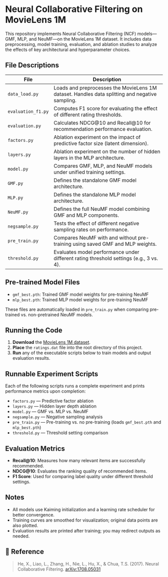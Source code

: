 # Neural Collaborative Filtering on MovieLens 1M

This repository implements Neural Collaborative Filtering (NCF) models—GMF, MLP, and NeuMF—on the MovieLens 1M dataset. It includes data preprocessing, model training, evaluation, and ablation studies to analyze the effects of key architectural and hyperparameter choices.

## File Descriptions

| File               | Description |
|--------------------|-------------|
| `data_load.py`     | Loads and preprocesses the MovieLens 1M dataset. Handles data splitting and negative sampling. |
| `evaluation_f1.py` | Computes F1 score for evaluating the effect of different rating thresholds. |
| `evaluation.py`    | Calculates NDCG@10 and Recall@10 for recommendation performance evaluation. |
| `factors.py`       | Ablation experiment on the impact of predictive factor size (latent dimension). |
| `layers.py`        | Ablation experiment on the number of hidden layers in the MLP architecture. |
| `model.py`         | Compares GMF, MLP, and NeuMF models under unified training settings. |
| `GMF.py`           | Defines the standalone GMF model architecture. |
| `MLP.py`           | Defines the standalone MLP model architecture. |
| `NeuMF.py`         | Defines the full NeuMF model combining GMF and MLP components. |
| `negsample.py`     | Tests the effect of different negative sampling rates on performance. |
| `pre_train.py`     | Compares NeuMF with and without pre-training using saved GMF and MLP weights. |
| `threshold.py`     | Evaluates model performance under different rating threshold settings (e.g., 3 vs. 4). |

## Pre-trained Model Files

- `gmf_best.pth`: Trained GMF model weights for pre-training NeuMF  
- `mlp_best.pth`: Trained MLP model weights for pre-training NeuMF  

These files are automatically loaded in `pre_train.py` when comparing pre-trained vs. non-pretrained NeuMF models.

## Running the Code

1. **Download** the [MovieLens 1M dataset](https://grouplens.org/datasets/movielens/1m/).
2. **Place** the `ratings.dat` file into the root directory of this project.
3. **Run** any of the executable scripts below to train models and output evaluation results.

## Runnable Experiment Scripts

Each of the following scripts runs a complete experiment and prints performance metrics upon completion:

- `factors.py` — Predictive factor ablation  
- `layers.py` — Hidden layer depth ablation  
- `model.py` — GMF vs. MLP vs. NeuMF  
- `negsample.py` — Negative sampling analysis  
- `pre_train.py` — Pre-training vs. no pre-training (loads `gmf_best.pth` and `mlp_best.pth`)  
- `threshold.py` — Threshold setting comparison

## Evaluation Metrics

- **Recall@10**: Measures how many relevant items are successfully recommended.
- **NDCG@10**: Evaluates the ranking quality of recommended items.
- **F1 Score**: Used for comparing label quality under different threshold settings.

## Notes

- All models use Kaiming initialization and a learning rate scheduler for better convergence.
- Training curves are smoothed for visualization; original data points are also plotted.
- Evaluation results are printed after training; you may redirect outputs as needed.

## 📎 Reference

> He, X., Liao, L., Zhang, H., Nie, L., Hu, X., & Chua, T.S. (2017). Neural Collaborative Filtering. [arXiv:1708.05031](https://arxiv.org/abs/1708.05031)
